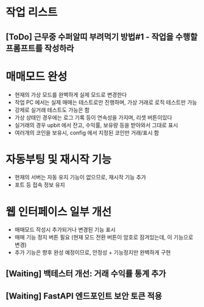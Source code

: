 # 작업 리스트

## [ToDo] 근무중 수퍼알띠 부려먹기 방법#1 - 작업을 수행할 프롬프트를 작성하라
# 매매모드 완성
- 현재의 가상 모드를 완벽하게 실제 모드로 변경한다
- 작업 PC 에서는 실제 매매는 테스트로만 진행하며, 가상 거래로 로직 테스트만 가능
- 강제로 실거래 테스트도 가능은 함
- 가상 상태인 경우에는 로그 기록 등이 연속성을 가지며, 리셋 버튼이있다
- 실거래의 경우 upbit 에서 잔고, 수익률, 보유량 등을 받아와서 그대로 표시
- 여러개의 코인을 보유시, config 에서 지정된 코인만 거래/표시 함
# 자동부팅 및 재시작 기능
- 현재의 서버는 자동 유지 기능이 없으므로, 재시작 기능 추가
- 포트 등 접속 정보 유지
# 웹 인터페이스 일부 개선
- 매매모드 작성시 추가되거나 변경된 기능 표시
- 매매 기능 정지 버튼 필요 (현재 모드 전환 버튼이 암호로 잠겨있는데, 이 기능으로 변경)
- 추가 기능은 향후 완성 예정이므로, 안정성 + 기능정지만 완벽하게 구현
  
## [Waiting] 백테스터 개선: 거래 수익률 통계 추가
## [Waiting] FastAPI 엔드포인트 보안 토큰 적용

